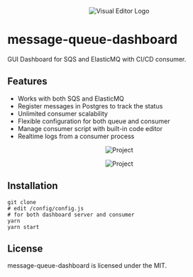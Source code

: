 
<p align="center">
 <img src="https://i.imgur.com/1K8jhGr.png" alt="Visual Editor Logo"/>
</p>

# message-queue-dashboard
GUI Dashboard for SQS and ElasticMQ with CI/CD consumer. 

## Features
* Works with both SQS and ElasticMQ
* Register messages in Postgres to track the status
* Unlimited consumer scalability
* Flexible configuration for both queue and consumer
* Manage consumer script with built-in code editor
* Realtime logs from a consumer process

<p align="center">
 <img src="https://i.imgur.com/VsqLfjM.png" alt="Project"/>
</p>

<p align="center">
 <img src="https://i.imgur.com/a7gm1Jl.png" alt="Project"/>
</p>

## Installation
```shell script
git clone
# edit /config/config.js
# for both dashboard server and consumer
yarn
yarn start
```

## License
message-queue-dashboard is licensed under the MIT.
